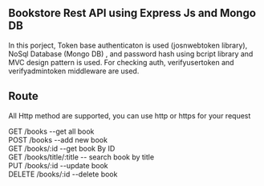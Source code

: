 ## Bookstore Rest API using Express Js and Mongo DB

In this porject, Token base authenticaton is used (josnwebtoken library),
NoSql Database (Mongo DB) , and password hash using bcript library
and MVC design pattern is used.
For checking auth, verifyusertoken and verifyadmintoken middleware are used.


## Route

All Http method are supported, you can use http or https for your request


GET     /books                   --get all book   <br>
POST    /books                   --add new book   <br>
GET     /books/:id               --get book By ID  <br>
GET     /books/title/:title      -- search book by title <br>
PUT     /books/:id               --update book <br>
DELETE  /books/:id               --delete book  <br>
